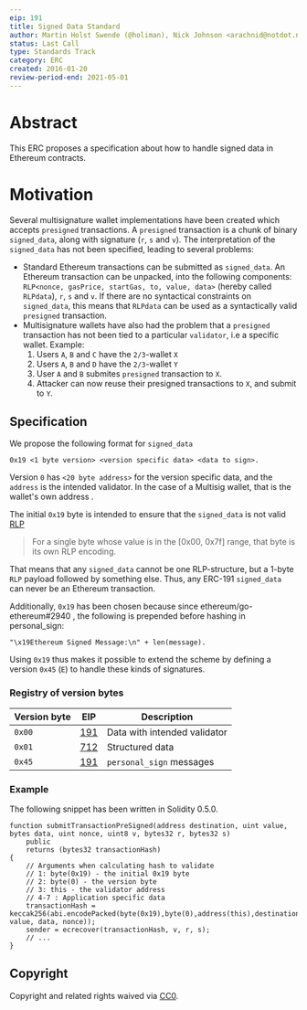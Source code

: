 ```yaml
---
eip: 191
title: Signed Data Standard
author: Martin Holst Swende (@holiman), Nick Johnson <arachnid@notdot.net>
status: Last Call
type: Standards Track
category: ERC
created: 2016-01-20
review-period-end: 2021-05-01
---
```


# Abstract

This ERC proposes a specification about how to handle signed data in Ethereum contracts.

# Motivation

Several multisignature wallet implementations have been created which accepts `presigned` transactions. A `presigned` transaction is a chunk of binary `signed_data`, along with signature (`r`, `s` and `v`). The interpretation of the `signed_data` has not been specified, leading to several problems:

* Standard Ethereum transactions can be submitted as `signed_data`. An Ethereum transaction can be unpacked, into the following components: `RLP<nonce, gasPrice, startGas, to, value, data>` (hereby called `RLPdata`), `r`, `s` and `v`. If there are no syntactical constraints on `signed_data`, this means that `RLPdata` can be used as a syntactically valid `presigned` transaction.
* Multisignature wallets have also had the problem that a `presigned` transaction has not been tied to a particular `validator`, i.e a specific wallet. Example:
    1. Users `A`, `B` and `C` have the `2/3`-wallet `X`
    2. Users `A`, `B` and `D` have the `2/3`-wallet `Y`
    3. User `A` and `B` submites `presigned` transaction to `X`.
    4. Attacker can now reuse their presigned transactions to `X`, and submit to `Y`.

## Specification

We propose the following format for `signed_data`

```
0x19 <1 byte version> <version specific data> <data to sign>.
```
Version `0` has `<20 byte address>` for the version specific data, and the `address` is the intended validator. In the case of a Multisig wallet, that is the wallet's own address  .

The initial `0x19` byte is intended to ensure that the `signed_data` is not valid [RLP](https://github.com/ethereum/wiki/wiki/RLP)

> For a single byte whose value is in the [0x00, 0x7f] range, that byte is its own RLP encoding.

That means that any `signed_data` cannot be one RLP-structure, but a 1-byte `RLP` payload followed by something else. Thus, any ERC-191 `signed_data` can never be an Ethereum transaction.

Additionally, `0x19` has been chosen because since ethereum/go-ethereum#2940 , the following is prepended before hashing in personal_sign:

```
"\x19Ethereum Signed Message:\n" + len(message).
```

Using `0x19` thus makes it possible to extend the scheme by defining a version `0x45` (`E`) to handle these kinds of signatures.

### Registry of version bytes

| Version byte | EIP            | Description
| ------------ | -------------- | -----------
|    `0x00`    | [191][eip-191] | Data with intended validator
|    `0x01`    | [712][eip-712] | Structured data
|    `0x45`    | [191][eip-191] | `personal_sign` messages

[EIP-191]: ./eip-191.md
[EIP-712]: ./eip-712.md

### Example

The following snippet has been written in Solidity 0.5.0.

```solidity
function submitTransactionPreSigned(address destination, uint value, bytes data, uint nonce, uint8 v, bytes32 r, bytes32 s)
    public
    returns (bytes32 transactionHash)
{
    // Arguments when calculating hash to validate
    // 1: byte(0x19) - the initial 0x19 byte
    // 2: byte(0) - the version byte
    // 3: this - the validator address
    // 4-7 : Application specific data
    transactionHash = keccak256(abi.encodePacked(byte(0x19),byte(0),address(this),destination, value, data, nonce));
    sender = ecrecover(transactionHash, v, r, s);
    // ...
}
```

## Copyright

Copyright and related rights waived via [CC0](https://creativecommons.org/publicdomain/zero/1.0/).
